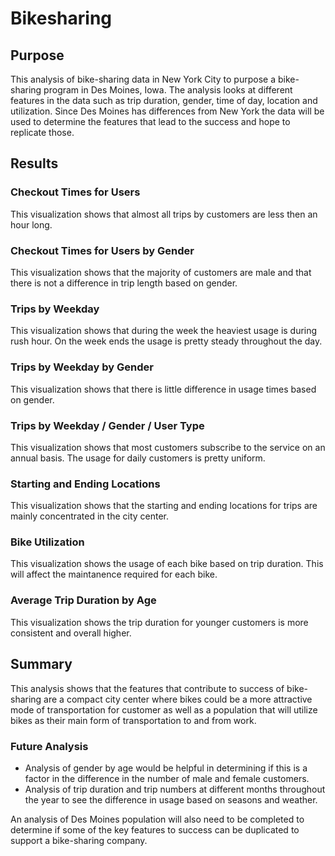 # Bikesharing

## Purpose
This analysis of bike-sharing data in New York City to purpose a bike-sharing program in Des Moines, Iowa.  The analysis looks at different features in the data such as trip duration, gender, time of day, location and utilization.  Since Des Moines has differences from New York the data will be used to determine the features that lead to the success and hope to replicate those.

## Results

### Checkout Times for Users
This visualization shows that almost all trips by customers are less then an hour long.

### Checkout Times for Users by Gender
This visualization shows that the majority of customers are male and that there is not a difference in trip length based on gender.

### Trips by Weekday
This visualization shows that during the week the heaviest usage is during rush hour.  On the week ends the usage is pretty steady throughout the day.

### Trips by Weekday by Gender
This visualization shows that there is little difference in usage times based on gender.

### Trips by Weekday / Gender / User Type
This visualization shows that most customers subscribe to the service on an annual basis.  The usage for daily customers is pretty uniform.

### Starting and Ending Locations
This visualization shows that the starting and ending locations for trips are mainly concentrated in the city center.

### Bike Utilization
This visualization shows the usage of each bike based on trip duration.  This will affect the maintanence required for each bike.

### Average Trip Duration by Age
This visualization shows the trip duration for younger customers is more consistent and overall higher.  

## Summary

This analysis shows that the features that contribute to success of bike-sharing are a compact city center where bikes could be a more attractive mode of transportation for customer as well as a population that will utilize bikes as their main form of transportation to and from work.

### Future Analysis
- Analysis of gender by age would be helpful in determining if this is a factor in the difference in the number of male and female customers.
- Analysis of trip duration and trip numbers at different months throughout the year to see the difference in usage based on seasons and weather.

An analysis of Des Moines population will also need to be completed to determine if some of the key features to success can be duplicated to support a bike-sharing company.
